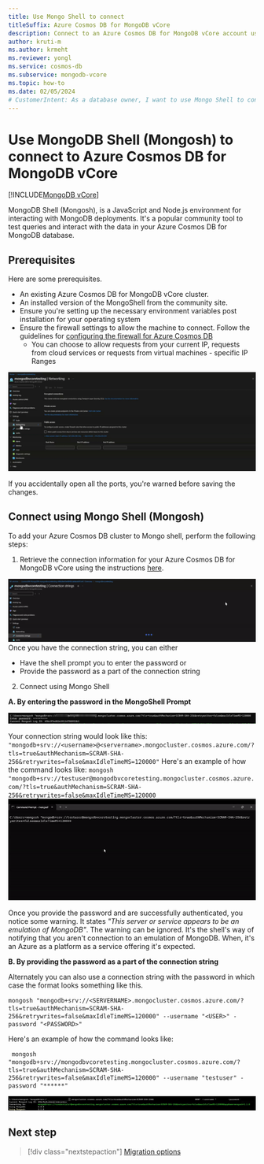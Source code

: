 ```yaml
---
title: Use Mongo Shell to connect
titleSuffix: Azure Cosmos DB for MongoDB vCore
description: Connect to an Azure Cosmos DB for MongoDB vCore account using Mongo Shell community tool to query data.
author: kruti-m
ms.author: krmeht
ms.reviewer: yongl
ms.service: cosmos-db
ms.subservice: mongodb-vcore
ms.topic: how-to
ms.date: 02/05/2024
# CustomerIntent: As a database owner, I want to use Mongo Shell to connect and query my database & collections.
---
```


# Use MongoDB Shell (Mongosh) to connect to Azure Cosmos DB for MongoDB vCore

[!INCLUDE[MongoDB vCore](../../includes/appliesto-mongodb-vcore.md)]

MongoDB Shell (Mongosh), is a JavaScript and Node.js environment for interacting with MongoDB deployments. It's a popular community tool to test queries and interact with the data in your Azure Cosmos DB for MongoDB database.

## Prerequisites
Here are some prerequisites. 
- An existing Azure Cosmos DB for MongoDB vCore cluster.
- An installed version of the MongoShell from the community site.
- Ensure you're setting up the necessary environment variables post installation for your operating system
- Ensure the firewall settings to allow the machine to connect. Follow the guidelines for [configuring the firewall for Azure Cosmos DB](../../../cosmos-db/how-to-configure-firewall.md)
    - You can choose to allow requests from your current IP, requests from cloud services or requests from virtual machines - specific IP Ranges
    
![Illustration that shows Firewall Settings update for MongoDB Vcore.](media/connect-using-mongo-shell/firewall-settings.gif)

If you accidentally open all the ports, you're warned before saving the changes.

## Connect using Mongo Shell (Mongosh)

To add your Azure Cosmos DB cluster to Mongo shell, perform the following steps:
1. Retrieve the connection information for your Azure Cosmos DB for MongoDB vCore using the instructions [here](quickstart-portal.md#get-cluster-credentials).

![Illustration that shows getting connection string.](./media/connect-using-mongo-shell/get-connection-string-portal.gif)
Once you have the connection string, you can either 
- Have the shell prompt you to enter the password or
- Provide the password as a part of the connection string 

2. Connect using Mongo Shell

**A. By entering the password in the MongoShell Prompt**

![Screenshot that shows the prompt for a password for MongoShell.](./media/connect-using-mongo-shell/password-shell-prompt.png)

Your connection string would look like this:
    ```
    "mongodb+srv://<username>@<servername>.mongocluster.cosmos.azure.com/?tls=true&authMechanism=SCRAM-SHA-256&retrywrites=false&maxIdleTimeMS=120000"
    ```
Here's an example of how the command looks like: 
    ```
    mongosh "mongodb+srv://testuser@mongodbvcoretesting.mongocluster.cosmos.azure.com/?tls=true&authMechanism=SCRAM-SHA-256&retrywrites=false&maxIdleTimeMS=120000
    ```
![Illustration that shows how to connect by entering a password.](./media/connect-using-mongo-shell/mongo-shell-connect.gif)

Once you provide the password and are successfully authenticated, you notice some warning. It states *"This server or service appears to be an emulation of MongoDB"*. 
The warning can be ignored. It's the shell's way of notifying that you aren't connection to an emulation of MongoDB. When, it's an Azure as a platform as a service offering it's expected. 

**B. By providing the password as a part of the connection string**

Alternately you can also use a connection string with the password in which case the format looks something like this.
```
mongosh "mongodb+srv://<SERVERNAME>.mongocluster.cosmos.azure.com/?tls=true&authMechanism=SCRAM-SHA-256&retrywrites=false&maxIdleTimeMS=120000" --username "<USER>" -password "<PASSWORD>"
```

Here's an example of how the command looks like: 
```
 mongosh "mongodb+srv://mongodbvcoretesting.mongocluster.cosmos.azure.com/?tls=true&authMechanism=SCRAM-SHA-256&retrywrites=false&maxIdleTimeMS=120000" --username "testuser" -password "******"
```
![Screenshot that shows a password as a part of a connection string.](./media/connect-using-mongo-shell/connection-string-with-password.png)

## Next step

> [!div class="nextstepaction"]
> [Migration options](migration-options.md)
